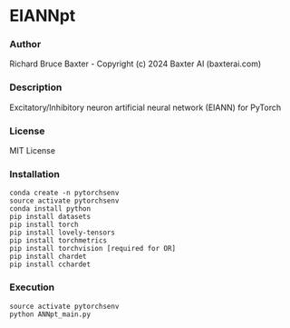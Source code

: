 # EIANNpt

### Author

Richard Bruce Baxter - Copyright (c) 2024 Baxter AI (baxterai.com)

### Description

Excitatory/Inhibitory neuron artificial neural network (EIANN) for PyTorch

### License

MIT License

### Installation
```
conda create -n pytorchsenv
source activate pytorchsenv
conda install python
pip install datasets
pip install torch
pip install lovely-tensors
pip install torchmetrics
pip install torchvision	[required for OR]
pip install chardet
pip install cchardet
```

### Execution
```
source activate pytorchsenv
python ANNpt_main.py
```
